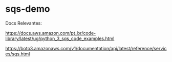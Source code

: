# sqs-demo

Docs Relevantes:

https://docs.aws.amazon.com/pt_br/code-library/latest/ug/python_3_sqs_code_examples.html

https://boto3.amazonaws.com/v1/documentation/api/latest/reference/services/sqs.html